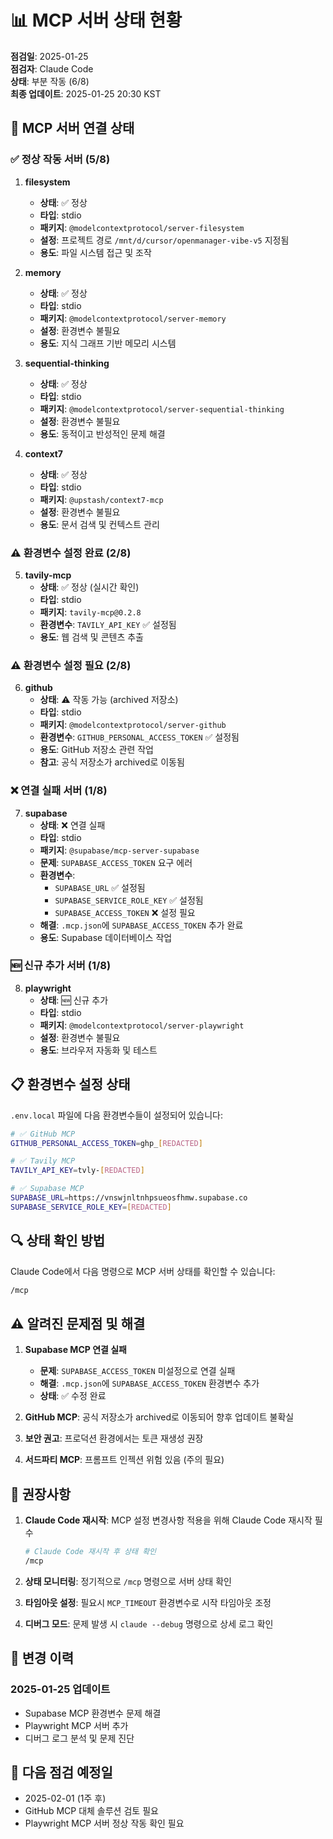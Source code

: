 # 📊 MCP 서버 상태 현황

**점검일**: 2025-01-25  
**점검자**: Claude Code  
**상태**: 부분 작동 (6/8)  
**최종 업데이트**: 2025-01-25 20:30 KST

## 🚦 MCP 서버 연결 상태

### ✅ 정상 작동 서버 (5/8)

1. **filesystem**
   - **상태**: ✅ 정상
   - **타입**: stdio
   - **패키지**: `@modelcontextprotocol/server-filesystem`
   - **설정**: 프로젝트 경로 `/mnt/d/cursor/openmanager-vibe-v5` 지정됨
   - **용도**: 파일 시스템 접근 및 조작

2. **memory**
   - **상태**: ✅ 정상
   - **타입**: stdio
   - **패키지**: `@modelcontextprotocol/server-memory`
   - **설정**: 환경변수 불필요
   - **용도**: 지식 그래프 기반 메모리 시스템

3. **sequential-thinking**
   - **상태**: ✅ 정상
   - **타입**: stdio
   - **패키지**: `@modelcontextprotocol/server-sequential-thinking`
   - **설정**: 환경변수 불필요
   - **용도**: 동적이고 반성적인 문제 해결

4. **context7**
   - **상태**: ✅ 정상
   - **타입**: stdio
   - **패키지**: `@upstash/context7-mcp`
   - **설정**: 환경변수 불필요
   - **용도**: 문서 검색 및 컨텍스트 관리

### ⚠️ 환경변수 설정 완료 (2/8)

5. **tavily-mcp**
   - **상태**: ✅ 정상 (실시간 확인)
   - **타입**: stdio
   - **패키지**: `tavily-mcp@0.2.8`
   - **환경변수**: `TAVILY_API_KEY` ✅ 설정됨
   - **용도**: 웹 검색 및 콘텐츠 추출

### ⚠️ 환경변수 설정 필요 (2/8)

6. **github**
   - **상태**: ⚠️ 작동 가능 (archived 저장소)
   - **타입**: stdio
   - **패키지**: `@modelcontextprotocol/server-github`
   - **환경변수**: `GITHUB_PERSONAL_ACCESS_TOKEN` ✅ 설정됨
   - **용도**: GitHub 저장소 관련 작업
   - **참고**: 공식 저장소가 archived로 이동됨

### ❌ 연결 실패 서버 (1/8)

7. **supabase**
   - **상태**: ❌ 연결 실패
   - **타입**: stdio
   - **패키지**: `@supabase/mcp-server-supabase`
   - **문제**: `SUPABASE_ACCESS_TOKEN` 요구 에러
   - **환경변수**:
     - `SUPABASE_URL` ✅ 설정됨
     - `SUPABASE_SERVICE_ROLE_KEY` ✅ 설정됨
     - `SUPABASE_ACCESS_TOKEN` ❌ 설정 필요
   - **해결**: `.mcp.json`에 `SUPABASE_ACCESS_TOKEN` 추가 완료
   - **용도**: Supabase 데이터베이스 작업

### 🆕 신규 추가 서버 (1/8)

8. **playwright**
   - **상태**: 🆕 신규 추가
   - **타입**: stdio
   - **패키지**: `@modelcontextprotocol/server-playwright`
   - **설정**: 환경변수 불필요
   - **용도**: 브라우저 자동화 및 테스트

## 📋 환경변수 설정 상태

`.env.local` 파일에 다음 환경변수들이 설정되어 있습니다:

```bash
# ✅ GitHub MCP
GITHUB_PERSONAL_ACCESS_TOKEN=ghp_[REDACTED]

# ✅ Tavily MCP
TAVILY_API_KEY=tvly-[REDACTED]

# ✅ Supabase MCP
SUPABASE_URL=https://vnswjnltnhpsueosfhmw.supabase.co
SUPABASE_SERVICE_ROLE_KEY=[REDACTED]
```

## 🔍 상태 확인 방법

Claude Code에서 다음 명령으로 MCP 서버 상태를 확인할 수 있습니다:

```bash
/mcp
```

## ⚠️ 알려진 문제점 및 해결

1. **Supabase MCP 연결 실패**
   - **문제**: `SUPABASE_ACCESS_TOKEN` 미설정으로 연결 실패
   - **해결**: `.mcp.json`에 `SUPABASE_ACCESS_TOKEN` 환경변수 추가
   - **상태**: ✅ 수정 완료

2. **GitHub MCP**: 공식 저장소가 archived로 이동되어 향후 업데이트 불확실

3. **보안 권고**: 프로덕션 환경에서는 토큰 재생성 권장

4. **서드파티 MCP**: 프롬프트 인젝션 위험 있음 (주의 필요)

## 🚀 권장사항

1. **Claude Code 재시작**: MCP 설정 변경사항 적용을 위해 Claude Code 재시작 필수

   ```bash
   # Claude Code 재시작 후 상태 확인
   /mcp
   ```

2. **상태 모니터링**: 정기적으로 `/mcp` 명령으로 서버 상태 확인

3. **타임아웃 설정**: 필요시 `MCP_TIMEOUT` 환경변수로 시작 타임아웃 조정

4. **디버그 모드**: 문제 발생 시 `claude --debug` 명령으로 상세 로그 확인

## 📝 변경 이력

### 2025-01-25 업데이트

- Supabase MCP 환경변수 문제 해결
- Playwright MCP 서버 추가
- 디버그 로그 분석 및 문제 진단

## 📅 다음 점검 예정일

- 2025-02-01 (1주 후)
- GitHub MCP 대체 솔루션 검토 필요
- Playwright MCP 서버 정상 작동 확인 필요
